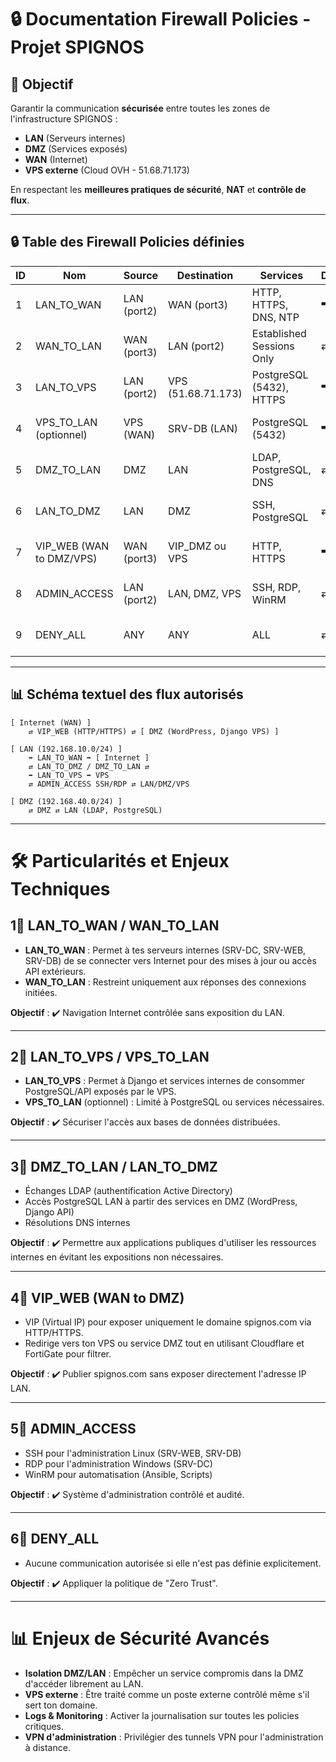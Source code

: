 # 🔒 Documentation Firewall Policies - Projet SPIGNOS

## 🔗 Objectif

Garantir la communication **sécurisée** entre toutes les zones de l'infrastructure SPIGNOS :

- **LAN** (Serveurs internes)
- **DMZ** (Services exposés)
- **WAN** (Internet)
- **VPS externe** (Cloud OVH - 51.68.71.173)

En respectant les **meilleures pratiques de sécurité**, **NAT** et **contrôle de flux**.

---

## 🔒 Table des Firewall Policies définies

| ID | Nom                       | Source      | Destination        | Services                  | Direction | NAT | Remarques                             |
| -- | ------------------------- | ----------- | ------------------ | ------------------------- | --------- | --- | ------------------------------------- |
| 1  | LAN_TO_WAN                 | LAN (port2) | WAN (port3)         | HTTP, HTTPS, DNS, NTP     | ➡️        | ✅   | Navigation Internet LAN               |
| 2  | WAN_TO_LAN                 | WAN (port3) | LAN (port2)         | Established Sessions Only | ⇄         | ❌   | Retours de sessions LAN vers Internet |
| 3  | LAN_TO_VPS                 | LAN (port2) | VPS (51.68.71.173)  | PostgreSQL (5432), HTTPS  | ➡️        | ✅   | Accès à la DB/VPS                     |
| 4  | VPS_TO_LAN (optionnel)      | VPS (WAN)   | SRV-DB (LAN)        | PostgreSQL (5432)         | ➡️ limité | ❌   | Ouverture spécifique et maîtrisée     |
| 5  | DMZ_TO_LAN                 | DMZ         | LAN                 | LDAP, PostgreSQL, DNS     | ⇄         | ❌   | Échanges de service internes          |
| 6  | LAN_TO_DMZ                 | LAN         | DMZ                 | SSH, PostgreSQL           | ⇄         | ❌   | Administration LAN vers DMZ           |
| 7  | VIP_WEB (WAN to DMZ/VPS)    | WAN (port3) | VIP_DMZ ou VPS      | HTTP, HTTPS               | ➡️        | ❌   | Publication site web/API publique     |
| 8  | ADMIN_ACCESS               | LAN (port2) | LAN, DMZ, VPS       | SSH, RDP, WinRM           | ⇄         | ❌   | Accès privilégié sécurisé             |
| 9  | DENY_ALL                   | ANY         | ANY                 | ALL                       | ⇄         | ❌   | Blocage total hors règles définies     |

---

## 📊 Schéma textuel des flux autorisés

```plaintext
[ Internet (WAN) ]
    ⇄ VIP_WEB (HTTP/HTTPS) ⇄ [ DMZ (WordPress, Django VPS) ]

[ LAN (192.168.10.0/24) ]
    ➡️ LAN_TO_WAN ➡️ [ Internet ]
    ⇄ LAN_TO_DMZ / DMZ_TO_LAN ⇄
    ➡️ LAN_TO_VPS ➡️ VPS
    ⇄ ADMIN_ACCESS SSH/RDP ⇄ LAN/DMZ/VPS

[ DMZ (192.168.40.0/24) ]
    ⇄ DMZ ⇄ LAN (LDAP, PostgreSQL)
```

---

# 🛠️ Particularités et Enjeux Techniques

## 1⃣ LAN_TO_WAN / WAN_TO_LAN

- **LAN_TO_WAN** : Permet à tes serveurs internes (SRV-DC, SRV-WEB, SRV-DB) de se connecter vers Internet pour des mises à jour ou accès API extérieurs.
- **WAN_TO_LAN** : Restreint uniquement aux réponses des connexions initiées.

**Objectif** : ✔️ Navigation Internet contrôlée sans exposition du LAN.

---

## 2⃣ LAN_TO_VPS / VPS_TO_LAN

- **LAN_TO_VPS** : Permet à Django et services internes de consommer PostgreSQL/API exposés par le VPS.
- **VPS_TO_LAN** (optionnel) : Limité à PostgreSQL ou services nécessaires.

**Objectif** : ✔️ Sécuriser l'accès aux bases de données distribuées.

---

## 3⃣ DMZ_TO_LAN / LAN_TO_DMZ

- Échanges LDAP (authentification Active Directory)
- Accès PostgreSQL LAN à partir des services en DMZ (WordPress, Django API)
- Résolutions DNS internes

**Objectif** : ✔️ Permettre aux applications publiques d'utiliser les ressources internes en évitant les expositions non nécessaires.

---

## 4⃣ VIP_WEB (WAN to DMZ)

- VIP (Virtual IP) pour exposer uniquement le domaine spignos.com via HTTP/HTTPS.
- Redirige vers ton VPS ou service DMZ tout en utilisant Cloudflare et FortiGate pour filtrer.

**Objectif** : ✔️ Publier spignos.com sans exposer directement l'adresse IP LAN.

---

## 5⃣ ADMIN_ACCESS

- SSH pour l'administration Linux (SRV-WEB, SRV-DB)
- RDP pour l'administration Windows (SRV-DC)
- WinRM pour automatisation (Ansible, Scripts)

**Objectif** : ✔️ Système d'administration contrôlé et audité.

---

## 6⃣ DENY_ALL

- Aucune communication autorisée si elle n'est pas définie explicitement.

**Objectif** : ✔️ Appliquer la politique de "Zero Trust".

---

# 📊 Enjeux de Sécurité Avancés

- **Isolation DMZ/LAN** : Empêcher un service compromis dans la DMZ d'accéder librement au LAN.
- **VPS externe** : Être traité comme un poste externe contrôlé même s'il sert ton domaine.
- **Logs & Monitoring** : Activer la journalisation sur toutes les policies critiques.
- **VPN d'administration** : Privilégier des tunnels VPN pour l'administration à distance.
